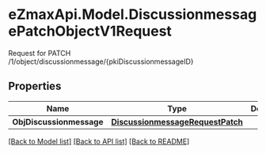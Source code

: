 # eZmaxApi.Model.DiscussionmessagePatchObjectV1Request
Request for PATCH /1/object/discussionmessage/{pkiDiscussionmessageID}

## Properties

Name | Type | Description | Notes
------------ | ------------- | ------------- | -------------
**ObjDiscussionmessage** | [**DiscussionmessageRequestPatch**](DiscussionmessageRequestPatch.md) |  | 

[[Back to Model list]](../README.md#documentation-for-models) [[Back to API list]](../README.md#documentation-for-api-endpoints) [[Back to README]](../README.md)

